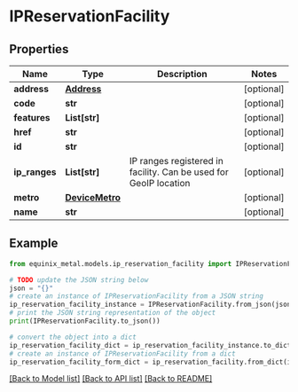 # IPReservationFacility


## Properties

Name | Type | Description | Notes
------------ | ------------- | ------------- | -------------
**address** | [**Address**](Address.md) |  | [optional] 
**code** | **str** |  | [optional] 
**features** | **List[str]** |  | [optional] 
**href** | **str** |  | [optional] 
**id** | **str** |  | [optional] 
**ip_ranges** | **List[str]** | IP ranges registered in facility. Can be used for GeoIP location | [optional] 
**metro** | [**DeviceMetro**](DeviceMetro.md) |  | [optional] 
**name** | **str** |  | [optional] 

## Example

```python
from equinix_metal.models.ip_reservation_facility import IPReservationFacility

# TODO update the JSON string below
json = "{}"
# create an instance of IPReservationFacility from a JSON string
ip_reservation_facility_instance = IPReservationFacility.from_json(json)
# print the JSON string representation of the object
print(IPReservationFacility.to_json())

# convert the object into a dict
ip_reservation_facility_dict = ip_reservation_facility_instance.to_dict()
# create an instance of IPReservationFacility from a dict
ip_reservation_facility_form_dict = ip_reservation_facility.from_dict(ip_reservation_facility_dict)
```
[[Back to Model list]](../README.md#documentation-for-models) [[Back to API list]](../README.md#documentation-for-api-endpoints) [[Back to README]](../README.md)



